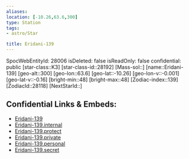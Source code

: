 ```yaml
---
aliases: 
location: [-10.26,63.6,300]
type: Station
tags:
- astro/Star

title: Eridani-139
---
```

SpocWebEntityId: 28006
isDeleted: false
isReadOnly: false
confidential: public
[star-class::K3]
[star-class-id::28192]
[Mass-sol::]
[name::Eridani-139]
[geo-alt::300]
[geo-lon::63.6]
[geo-lat::-10.26]
[geo-lon-v::-0.001]
[geo-lat-v::-0.16]
[bright-min::48]
[bright-max::48]
[Zodiac-index::139]
[ZodiacId::28118]
[NextStarId::]



## Confidential Links & Embeds: 
- [Eridani-139](../../../_public/astro/Star/Eridani-139.md) 
- [Eridani-139.internal](../../../_internal/astro/Star/Eridani-139.internal.md) 
- [Eridani-139.protect](../../../_protect/astro/Star/Eridani-139.protect.md) 
- [Eridani-139.private](../../../_private/astro/Star/Eridani-139.private.md) 
- [Eridani-139.personal](../../../_personal/astro/Star/Eridani-139.personal.md) 
- [Eridani-139.secret](../../../_secret/astro/Star/Eridani-139.secret.md)

